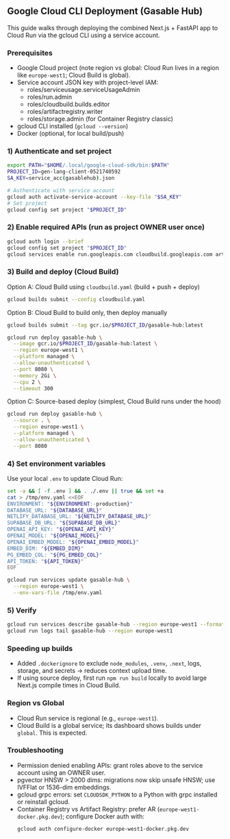 ## Google Cloud CLI Deployment (Gasable Hub)

This guide walks through deploying the combined Next.js + FastAPI app to Cloud Run via the gcloud CLI using a service account.

### Prerequisites
- Google Cloud project (note region vs global: Cloud Run lives in a region like `europe-west1`; Cloud Build is global).
- Service account JSON key with project-level IAM:
  - roles/serviceusage.serviceUsageAdmin
  - roles/run.admin
  - roles/cloudbuild.builds.editor
  - roles/artifactregistry.writer
  - roles/storage.admin (for Container Registry classic)
- gcloud CLI installed (`gcloud --version`)
- Docker (optional, for local build/push)

### 1) Authenticate and set project
```bash
export PATH="$HOME/.local/google-cloud-sdk/bin:$PATH"
PROJECT_ID=gen-lang-client-0521740592
SA_KEY=service_acc(gasablehub).json

# Authenticate with service account
gcloud auth activate-service-account --key-file "$SA_KEY"
# Set project
gcloud config set project "$PROJECT_ID"
```

### 2) Enable required APIs (run as project OWNER user once)
```bash
gcloud auth login --brief
gcloud config set project "$PROJECT_ID"
gcloud services enable run.googleapis.com cloudbuild.googleapis.com artifactregistry.googleapis.com containerregistry.googleapis.com
```

### 3) Build and deploy (Cloud Build)
Option A: Cloud Build using `cloudbuild.yaml` (build + push + deploy)
```bash
gcloud builds submit --config cloudbuild.yaml
```

Option B: Cloud Build to build only, then deploy manually
```bash
gcloud builds submit --tag gcr.io/$PROJECT_ID/gasable-hub:latest

gcloud run deploy gasable-hub \
  --image gcr.io/$PROJECT_ID/gasable-hub:latest \
  --region europe-west1 \
  --platform managed \
  --allow-unauthenticated \
  --port 8080 \
  --memory 2Gi \
  --cpu 2 \
  --timeout 300
```

Option C: Source-based deploy (simplest, Cloud Build runs under the hood)
```bash
gcloud run deploy gasable-hub \
  --source . \
  --region europe-west1 \
  --platform managed \
  --allow-unauthenticated \
  --port 8080
```

### 4) Set environment variables
Use your local `.env` to update Cloud Run:
```bash
set -a && [ -f .env ] && . ./.env || true && set +a
cat > /tmp/env.yaml <<EOF
ENVIRONMENT: "${ENVIRONMENT:-production}"
DATABASE_URL: "${DATABASE_URL}"
NETLIFY_DATABASE_URL: "${NETLIFY_DATABASE_URL}"
SUPABASE_DB_URL: "${SUPABASE_DB_URL}"
OPENAI_API_KEY: "${OPENAI_API_KEY}"
OPENAI_MODEL: "${OPENAI_MODEL}"
OPENAI_EMBED_MODEL: "${OPENAI_EMBED_MODEL}"
EMBED_DIM: "${EMBED_DIM}"
PG_EMBED_COL: "${PG_EMBED_COL}"
API_TOKEN: "${API_TOKEN}"
EOF

gcloud run services update gasable-hub \
  --region europe-west1 \
  --env-vars-file /tmp/env.yaml
```

### 5) Verify
```bash
gcloud run services describe gasable-hub --region europe-west1 --format="value(status.url)"
gcloud run logs tail gasable-hub --region europe-west1
```

### Speeding up builds
- Added `.dockerignore` to exclude `node_modules`, `.venv`, `.next`, logs, storage, and secrets → reduces context upload time.
- If using source deploy, first run `npm run build` locally to avoid large Next.js compile times in Cloud Build.

### Region vs Global
- Cloud Run service is regional (e.g., `europe-west1`).
- Cloud Build is a global service; its dashboard shows builds under `global`. This is expected.

### Troubleshooting
- Permission denied enabling APIs: grant roles above to the service account using an OWNER user.
- pgvector HNSW > 2000 dims: migrations now skip unsafe HNSW; use IVFFlat or 1536-dim embeddings.
- gcloud grpc errors: set `CLOUDSDK_PYTHON` to a Python with grpc installed or reinstall gcloud.
- Container Registry vs Artifact Registry: prefer AR (`europe-west1-docker.pkg.dev`); configure Docker auth with:
  ```bash
  gcloud auth configure-docker europe-west1-docker.pkg.dev
  ```
